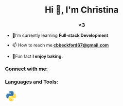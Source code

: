 <h1 align="center">Hi 👋, I'm Christina</h1>
<h3 align="center"><3</h3>

- 💌I’m currently learning **Full-stack Development**

- 📫 How to reach me **cbbeckford67@gmail.com**

- 🧿Fun fact **I enjoy baking.**

<h3 align="left">Connect with me:</h3>
<p align="left">
</p>

<h3 align="left">Languages and Tools:</h3>
<p align="left"> <a href="https://www.python.org" target="_blank" rel="noreferrer"> <img src="https://raw.githubusercontent.com/devicons/devicon/master/icons/python/python-original.svg" alt="python" width="40" height="40"/> </a> </p>
